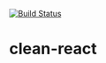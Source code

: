 [![Build Status](https://travis-ci.com/gustavomaes/clean-react.svg?branch=master)](https://travis-ci.com/gustavomaes/clean-react)

# clean-react
